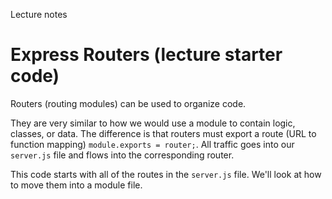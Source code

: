 Lecture notes

# Express Routers (lecture starter code)

Routers (routing modules) can be used to organize code. 

They are very similar to how we would use a module to contain logic, classes, or data. The difference is that routers must export a route (URL to function mapping) `module.exports = router;`. All traffic goes into our `server.js` file and flows into the corresponding router.

This code starts with all of the routes in the `server.js` file. We'll look at how to move them into a module file. 
